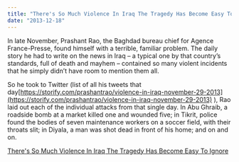 ```yaml
---
title: "There's So Much Violence In Iraq The Tragedy Has Become Easy To Ignore"
date: "2013-12-18"
---
```


In late November, Prashant Rao, the Baghdad bureau chief for Agence France-Presse, found himself with a terrible, familiar problem. The daily story he had to write on the news in Iraq – a typical one by that country’s standards, full of death and mayhem – contained so many violent incidents that he simply didn’t have room to mention them all.

So he took to Twitter (list of all his tweets that day[https://storify.com/prashantrao/violence-in-iraq-november-29-2013](https://storify.com/prashantrao/violence-in-iraq-november-29-2013) ), Rao laid out each of the individual attacks from that single day. In Abu Ghraib, a roadside bomb at a market killed one and wounded five; in Tikrit, police found the bodies of seven maintenance workers on a soccer field, with their throats slit; in Diyala, a man was shot dead in front of his home; and on and on.

  
[There's So Much Violence In Iraq The Tragedy Has Become Easy To Ignore](https://www.huffingtonpost.com/2013/12/17/iraq-violence_n_4420843.html)
